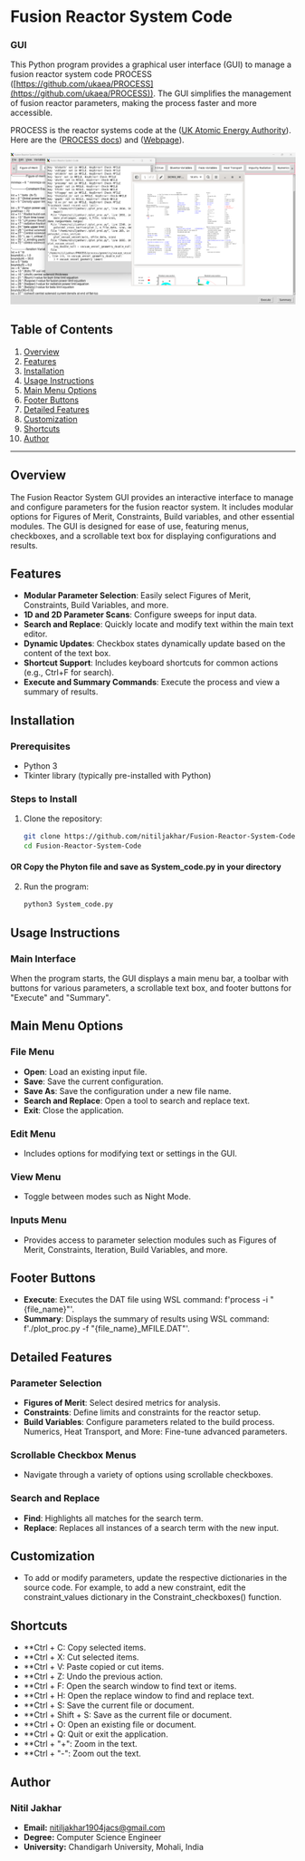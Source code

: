 <h1>Fusion Reactor System Code</h1>
<h3> GUI</h3> 

This Python program provides a graphical user interface (GUI) to manage a fusion reactor system code PROCESS ([https://github.com/ukaea/PROCESS](https://github.com/ukaea/PROCESS)). The GUI simplifies the management of fusion reactor parameters, making the process faster and more accessible.

PROCESS is the reactor systems code at the ([UK Atomic Energy Authority](https://ccfe.ukaea.uk/)). Here are the ([PROCESS docs](https://ukaea.github.io/PROCESS/)) and ([Webpage](https://ccfe.ukaea.uk/resources/process/)).

![image alt](https://github.com/nitiljakhar/Fusion-Reactor-System-Code/blob/99246873ad3465b10078f8322d0e1c660e64968b/Images/Screenshot%202024-12-24%20153300.png)
## Table of Contents
1. [Overview](#overview)
2. [Features](#features)
3. [Installation](#installation)
4. [Usage Instructions](#usage-instructions)
5. [Main Menu Options](#main-menu-options)
6. [Footer Buttons](#footer-buttons)
7. [Detailed Features](#detailed-features)
8. [Customization](#customization)
9. [Shortcuts](#shortcuts)
10. [Author](#Author)

---

## Overview
The Fusion Reactor System GUI provides an interactive interface to manage and configure parameters for the fusion reactor system. It includes modular options for Figures of Merit, Constraints, Build variables, and other essential modules. The GUI is designed for ease of use, featuring menus, checkboxes, and a scrollable text box for displaying configurations and results.

## Features
- **Modular Parameter Selection**: Easily select Figures of Merit, Constraints, Build Variables, and more.
- **1D and 2D Parameter Scans**: Configure sweeps for input data.
- **Search and Replace**: Quickly locate and modify text within the main text editor.
- **Dynamic Updates**: Checkbox states dynamically update based on the content of the text box.
- **Shortcut Support**: Includes keyboard shortcuts for common actions (e.g., Ctrl+F for search).
- **Execute and Summary Commands**: Execute the process and view a summary of results.

## Installation

### Prerequisites
- Python 3
- Tkinter library (typically pre-installed with Python)

### Steps to Install
1. Clone the repository:
   ```bash
   git clone https://github.com/nitiljakhar/Fusion-Reactor-System-Code.git
   cd Fusion-Reactor-System-Code
####    OR Copy the Phyton file and save as System_code.py in your directory
2. Run the program:
   ```bash
   python3 System_code.py

## Usage Instructions
### Main Interface
When the program starts, the GUI displays a main menu bar, a toolbar with buttons for various parameters, a scrollable text box, and footer buttons for "Execute" and "Summary".


## Main Menu Options
### File Menu
- **Open**: Load an existing input file.
- **Save**: Save the current configuration.
- **Save As**: Save the configuration under a new file name.
- **Search and Replace**: Open a tool to search and replace text.
- **Exit**: Close the application.
### Edit Menu
- Includes options for modifying text or settings in the GUI.
### View Menu
- Toggle between modes such as Night Mode.
### Inputs Menu
- Provides access to parameter selection modules such as Figures of Merit, Constraints, Iteration, Build Variables, and more.
## Footer Buttons
- **Execute**: Executes the DAT file using WSL command: f'process -i "{file_name}"'.
- **Summary**: Displays the summary of results using WSL command: f'./plot_proc.py -f "{file_name}_MFILE.DAT"'.
## Detailed Features
### Parameter Selection
- **Figures of Merit**: Select desired metrics for analysis.
- **Constraints**: Define limits and constraints for the reactor setup.
- **Build Variables**: Configure parameters related to the build process.
Numerics, Heat Transport, and More: Fine-tune advanced parameters.
### Scrollable Checkbox Menus
- Navigate through a variety of options using scrollable checkboxes.
### Search and Replace
- **Find**: Highlights all matches for the search term.
- **Replace**: Replaces all instances of a search term with the new input.
## Customization
- To add or modify parameters, update the respective dictionaries in the source code. For example, to add a new constraint, edit the constraint_values dictionary in the Constraint_checkboxes() function.

## Shortcuts
- **Ctrl + C: Copy selected items.
- **Ctrl + X: Cut selected items.
- **Ctrl + V: Paste copied or cut items.
- **Ctrl + Z: Undo the previous action.
- **Ctrl + F: Open the search window to find text or items.
- **Ctrl + H: Open the replace window to find and replace text.
- **Ctrl + S: Save the current file or document.
- **Ctrl + Shift + S: Save as the current file or document.
- **Ctrl + O: Open an existing file or document.
- **Ctrl + Q: Quit or exit the application.
- **Ctrl + "+": Zoom in the text.
- **Ctrl + "-": Zoom out the text.

## Author
### Nitil Jakhar
- **Email:** [nitiljakhar1904jacs@gmail.com](mailto:nitiljakhar1904jacs@gmail)
- **Degree:** Computer Science Engineer
- **University:** Chandigarh University, Mohali, India
